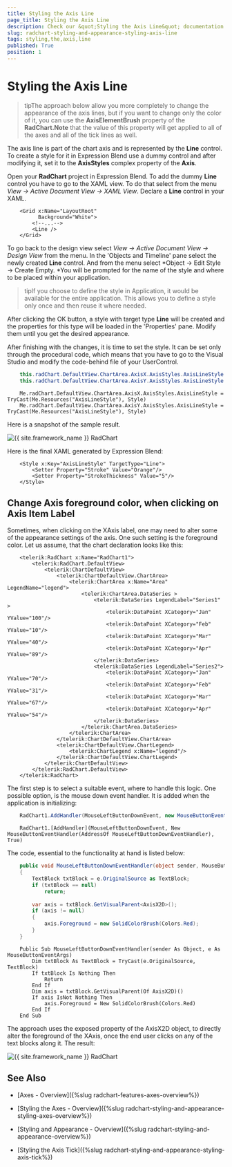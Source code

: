 ```yaml
---
title: Styling the Axis Line
page_title: Styling the Axis Line
description: Check our &quot;Styling the Axis Line&quot; documentation article for the RadChart {{ site.framework_name }} control.
slug: radchart-styling-and-appearance-styling-axis-line
tags: styling,the,axis,line
published: True
position: 1
---
```


# Styling the Axis Line



>tipThe approach below allow you more completely to change the appearance of the axis lines, but if you want to change only the color of it, you can use the __AxisElementBrush__ property of the __RadChart.Note__ that the value of this property will get applied to all of the axes and all of the tick lines as well.

The axis line is part of the chart axis and is represented by the __Line__ control. To create a style for it in Expression Blend use a dummy control and after modifying it, set it to the __AxisStyles__ complex property of the __Axis__.

Open your __RadChart__ project in Expression Blend. To add the dummy __Line__ control you have to go to the XAML view. To do that select from the menu *View -> Active Document View -> XAML View*. Declare a __Line__ control in your XAML.



```XAML
	<Grid x:Name="LayoutRoot"
	      Background="White">
	    <!--...-->
	    <Line />
	</Grid>
```



To go back to the design view select *View -> Active Document View -> Design View* from the menu. In the 'Objects and Timeline' pane select the newly created __Line__ control. And from the menu select *Object -> Edit Style -> Create Empty. *You will be prompted for the name of the style and where to be placed within your application.

>tipIf you choose to define the style in Application, it would be available for the entire application. This allows you to define a style only once and then reuse it where needed.

After clicking the OK button, a style with target type __Line__ will be created and the properties for this type will be loaded in the 'Properties' pane. Modify them until you get the desired appearance.

After finishing with the changes, it is time to set the style. It can be set only through the procedural code, which means that you have to go to the Visual Studio and modify the code-behind file of your UserControl.



```C#
	this.radChart.DefaultView.ChartArea.AxisX.AxisStyles.AxisLineStyle = this.Resources[ "AxisLineStyle" ] as Style;
	this.radChart.DefaultView.ChartArea.AxisY.AxisStyles.AxisLineStyle = this.Resources[ "AxisLineStyle" ] as Style;
```





```VB.NET
	Me.radChart.DefaultView.ChartArea.AxisX.AxisStyles.AxisLineStyle = TryCast(Me.Resources("AxisLineStyle"), Style)
	Me.radChart.DefaultView.ChartArea.AxisY.AxisStyles.AxisLineStyle = TryCast(Me.Resources("AxisLineStyle"), Style)
```



Here is a snapshot of the sample result.

![{{ site.framework_name }} RadChart  ](images/RadChart_StylingAxisLine_04.png)

Here is the final XAML generated by Expression Blend:



```XAML
	<Style x:Key="AxisLineStyle" TargetType="Line">
	    <Setter Property="Stroke" Value="Orange"/>
	    <Setter Property="StrokeThickness" Value="5"/>
	</Style>
```

## Change Axis foreground color, when clicking on Axis Item Label


Sometimes, when clicking on the XAxis label, one may need to alter some of the appearance settings of the axis. One such setting is the foreground color. Let us assume, that the chart declaration looks like this:



```XAML
	<telerik:RadChart x:Name="RadChart1">
	    <telerik:RadChart.DefaultView>
	        <telerik:ChartDefaultView>
	            <telerik:ChartDefaultView.ChartArea>
	                <telerik:ChartArea x:Name="Area" LegendName="legend">
	                    <telerik:ChartArea.DataSeries >
	                        <telerik:DataSeries LegendLabel="Series1" >
	                            <telerik:DataPoint XCategory="Jan" YValue="100"/>
	                            <telerik:DataPoint XCategory="Feb" YValue="10"/>
	                            <telerik:DataPoint XCategory="Mar" YValue="40"/>
	                            <telerik:DataPoint XCategory="Apr" YValue="89"/>
	                        </telerik:DataSeries>
	                        <telerik:DataSeries LegendLabel="Series2">
	                            <telerik:DataPoint XCategory="Jan" YValue="70"/>
	                            <telerik:DataPoint XCategory="Feb" YValue="31"/>
	                            <telerik:DataPoint XCategory="Mar" YValue="67"/>
	                            <telerik:DataPoint XCategory="Apr" YValue="54"/>
	                        </telerik:DataSeries>
	                    </telerik:ChartArea.DataSeries>
	                </telerik:ChartArea>
	            </telerik:ChartDefaultView.ChartArea>
	            <telerik:ChartDefaultView.ChartLegend>
	                <telerik:ChartLegend x:Name="legend"/>
	            </telerik:ChartDefaultView.ChartLegend>
	        </telerik:ChartDefaultView>
	    </telerik:RadChart.DefaultView>
	</telerik:RadChart>
```



The first step is to select a suitable event, where to handle this logic. One possible option, is the mouse down event handler. It is added when the application is initializing:



```C#
	RadChart1.AddHandler(MouseLeftButtonDownEvent, new MouseButtonEventHandler(MouseLeftButtonDownEventHandler), true);
```





```VB.NET
	RadChart1.[AddHandler](MouseLeftButtonDownEvent, New MouseButtonEventHandler(AddressOf MouseLeftButtonDownEventHandler), True)
```



The code, essential to the functionality at hand is listed below:



```C#
	public void MouseLeftButtonDownEventHandler(object sender, MouseButtonEventArgs e)
	{
	    TextBlock txtBlock = e.OriginalSource as TextBlock;
	    if (txtBlock == null)
	        return;
	
	    var axis = txtBlock.GetVisualParent<AxisX2D>();
	    if (axis != null)
	    {
	        axis.Foreground = new SolidColorBrush(Colors.Red);
	    }
	}
```




```VB.NET
	Public Sub MouseLeftButtonDownEventHandler(sender As Object, e As MouseButtonEventArgs)
		Dim txtBlock As TextBlock = TryCast(e.OriginalSource, TextBlock)
		If txtBlock Is Nothing Then
			Return
		End If
		Dim axis = txtBlock.GetVisualParent(Of AxisX2D)()
		If axis IsNot Nothing Then
			axis.Foreground = New SolidColorBrush(Colors.Red)
		End If
	End Sub
```



The approach uses the exposed property of the AxisX2D object, to directly alter the foreground of the XAxis, once the end user clicks on any of the text blocks along it.
The result:

![{{ site.framework_name }} RadChart  ](images/RadChart_StylingAxisLine_05.png)



## See Also

 * [Axes - Overview]({%slug radchart-features-axes-overview%})

 * [Styling the Axes - Overview]({%slug radchart-styling-and-appearance-styling-axes-overview%})

 * [Styling and Appearance - Overview]({%slug radchart-styling-and-appearance-overview%})

 * [Styling the Axis Tick]({%slug radchart-styling-and-appearance-styling-axis-tick%})
